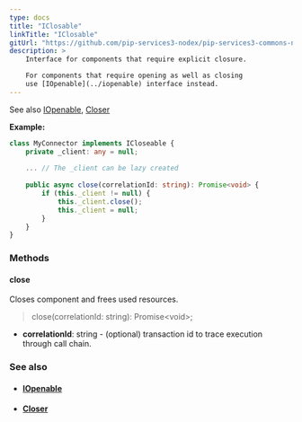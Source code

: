```yaml
---
type: docs
title: "IClosable"
linkTitle: "IClosable"
gitUrl: "https://github.com/pip-services3-nodex/pip-services3-commons-nodex"
description: >
    Interface for components that require explicit closure.

    For components that require opening as well as closing 
    use [IOpenable](../iopenable) interface instead.
---
```


See also [IOpenable](../iopenable), [Closer](../closer)

**Example:**
```typescript
class MyConnector implements ICloseable {
    private _client: any = null;
    
    ... // The _client can be lazy created
    
    public async close(correlationId: string): Promise<void> {
        if (this._client != null) {
            this._client.close();
            this._client = null;
        }
    }
}

```

### Methods

#### close
Closes component and frees used resources.

> close(correlationId: string): Promise\<void\>;

- **correlationId**: string - (optional) transaction id to trace execution through call chain.

### See also
- #### [IOpenable](../iopenable)
- #### [Closer](../closer)